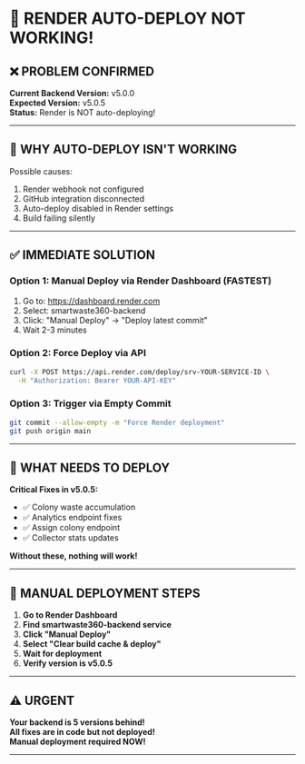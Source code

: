# 🚨 RENDER AUTO-DEPLOY NOT WORKING!

## ❌ PROBLEM CONFIRMED

**Current Backend Version:** v5.0.0  
**Expected Version:** v5.0.5  
**Status:** Render is NOT auto-deploying!

---

## 🔧 WHY AUTO-DEPLOY ISN'T WORKING

Possible causes:
1. Render webhook not configured
2. GitHub integration disconnected
3. Auto-deploy disabled in Render settings
4. Build failing silently

---

## ✅ IMMEDIATE SOLUTION

### Option 1: Manual Deploy via Render Dashboard (FASTEST)
1. Go to: https://dashboard.render.com
2. Select: smartwaste360-backend
3. Click: "Manual Deploy" → "Deploy latest commit"
4. Wait 2-3 minutes

### Option 2: Force Deploy via API
```bash
curl -X POST https://api.render.com/deploy/srv-YOUR-SERVICE-ID \
  -H "Authorization: Bearer YOUR-API-KEY"
```

### Option 3: Trigger via Empty Commit
```bash
git commit --allow-empty -m "Force Render deployment"
git push origin main
```

---

## 🎯 WHAT NEEDS TO DEPLOY

**Critical Fixes in v5.0.5:**
- ✅ Colony waste accumulation
- ✅ Analytics endpoint fixes
- ✅ Assign colony endpoint
- ✅ Collector stats updates

**Without these, nothing will work!**

---

## 📱 MANUAL DEPLOYMENT STEPS

1. **Go to Render Dashboard**
2. **Find smartwaste360-backend service**
3. **Click "Manual Deploy"**
4. **Select "Clear build cache & deploy"**
5. **Wait for deployment**
6. **Verify version is v5.0.5**

---

## ⚠️ URGENT

**Your backend is 5 versions behind!**  
**All fixes are in code but not deployed!**  
**Manual deployment required NOW!**

---
